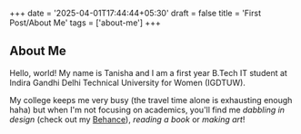 +++
date = '2025-04-01T17:44:44+05:30'
draft = false
title = 'First Post/About Me'
tags = ['about-me']
+++

## About Me

Hello, world! My name is Tanisha and I am a first year B.Tech IT student at Indira Gandhi Delhi Technical University for Women (IGDTUW).

My college keeps me very busy (the travel time alone is exhausting enough haha) but when I'm not focusing on academics, you'll find me _dabbling in design_ (check out my [Behance](https://www.behance.net/tanishaojha20)), _reading a book_ or _making art_!
